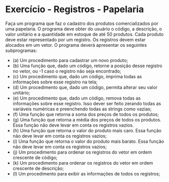 # Exercício - Registros - Papelaria

  Faça um programa que faz o cadastro dos produtos comercializados por uma papelaria. O programa deve obter do usuário o código, a descrição, o valor unitário e a quantidade em estoque de até 50 produtos. Cada produto deve estar representado por um registro. Os registros devem estar alocados em um vetor. O programa deverá apresentar os seguintes subprogramas:

  * (a) Um procedimento para cadastrar um novo produto;
  * (b) Uma função que, dado um código, retorne a posição desse registro no vetor, ou -1 caso o
  registro não seja encontrado;
  * (c) Um procedimento que, dado um código, imprima todas as informações sobre esse registro
  na tela;
  * (d) Um procedimento que, dado um código, permita alterar seu valor unitário;
  * (e) Um procedimento que, dado um código, remova todas as informações sobre esse registro.
  Isso dever ser feito zerando todas as variáveis numéricas e preenchendo todas as strings
  como vazias;
  * (f) Uma função que retorna a soma dos preços de todos os produtos;
  * (g) Uma função que retorna a média dos preços de todos os produtos. Essa função não deve
  levar em conta os registros vazios.
  * (h) Uma função que retorna o valor do produto mais caro. Essa função não deve levar em conta
  os registros vazios;
  * (i) Uma  função que retorna o valor do produto mais barato. Essa função não deve levar em
  conta os registros vazios;
  * (j) Um procedimento para ordenar os registros do vetor em ordem crescente de código;
  * (k) Um procedimento para ordenar os registros do vetor em ordem crescente de descrição;
  * (l) Um procedimento para exibir as informações de todos os registros;